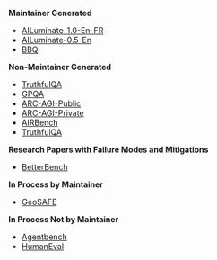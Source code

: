 **Maintainer Generated**

* [AILuminate-1.0-En-FR](https://docs.google.com/document/d/1Gpd9Fg0Zsu1aNSkfZSEagwwzJUmm4DMgDmcI-MBcK94/edit?tab=t.0)
* [AILuminate-0.5-En](https://docs.google.com/spreadsheets/d/1WZh5K4FT_iUEX0dBCkFfh4mkypb3UMLFjlVCCdB6wQo/edit?gid=0#gid=0)
* [BBQ](https://docs.google.com/document/d/14ejF1l83-7ZEQpPWEmH0FlzDR3PXbUrgVWY4Pxm0Drs/edit?tab=t.0)

**Non-Maintainer Generated**

* [TruthfulQA](https://docs.google.com/document/d/167NuJu_9N6lCCYsEPpcpwMUP4CHBB76MCcc4jOurSJ4/edit?tab=t.0)
* [GPQA](https://docs.google.com/document/d/1DYZu_-65g59qdWtPL-q5Bi77PS9ii8of8rSuCHS4vPM/edit?tab=t.0)
* [ARC-AGI-Public](https://docs.google.com/document/d/1bkzo-ZfeFhTAEgkMLMB9ALMKIQRWmAmXeNhpuyCm4kk/edit?tab=t.0)
* [ARC-AGI-Private](https://docs.google.com/document/d/1kC-jHeLAsy2YnZDOqVT6Z9B1t0WJURnwUJKb4UB6zi8/edit?tab=t.0)
* [AIRBench](https://docs.google.com/document/d/1X8HA3UDx9CRwuevU1pXKZafCxG4uCFV9h1qK8qCPudo/edit?tab=t.0)
* [TruthfulQA](https://docs.google.com/document/d/167NuJu_9N6lCCYsEPpcpwMUP4CHBB76MCcc4jOurSJ4/edit?tab=t.0)

**Research Papers with Failure Modes and Mitigations**

* [BetterBench](https://docs.google.com/spreadsheets/d/1mwmb1vKvAgwFZOII8_W_wb6NB0mmcD4XedtQZMfaws4/edit?gid=1651313665#gid=1651313665)

**In Process by Maintainer**

* [GeoSAFE](https://docs.google.com/document/d/1cqxuUFJ8PdniZwKexgVc6O8Zx3xTDC_wVBISkCIG2a4/edit?tab=t.0)

**In Process Not by Maintainer**

* [Agentbench](https://docs.google.com/document/d/1LAgQF1OJjf0zOWgQ8bSaltpW05_bFDwPJPEqmVRX-Dg/edit?tab=t.0)
* [HumanEval](https://docs.google.com/document/d/1F4TBlAbDL6VwV4Svv4A_0Ic7LCr-IldWG_j5EzerSKc/edit?tab=t.0)
